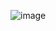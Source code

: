 ![image](https://user-images.githubusercontent.com/119984926/206697021-a20c9707-aaf5-4b99-af5d-2c8bb866f5b3.png)
<!---
lxvenderpxnther/lxvenderpxnther is a ✨ special ✨ repository because its `README.md` (this file) appears on your GitHub profile.
You can click the Preview link to take a look at your changes.
--->
